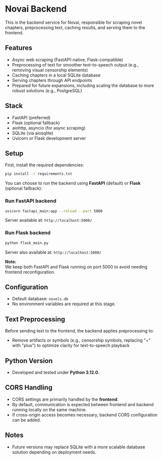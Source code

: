 # Novai Backend

This is the backend service for Novai, responsible for scraping novel chapters, preprocessing text, caching results, and serving them to the frontend.

## Features

- Async web scraping (FastAPI-native, Flask-compatible)
- Preprocessing of text for smoother text-to-speech output (e.g., removing visual censorship elements)
- Caching chapters in a local SQLite database
- Serving chapters through API endpoints
- Prepared for future expansions, including scaling the database to more robust solutions (e.g., PostgreSQL)

## Stack

- FastAPI (preferred)
- Flask (optional fallback)
- aiohttp, asyncio (for async scraping)
- SQLite (via aiosqlite)
- Uvicorn or Flask development server

## Setup

First, install the required dependencies:

```bash
pip install -r requirements.txt
```

You can choose to run the backend using **FastAPI** (default) or **Flask** (optional fallback):

### Run FastAPI backend

```bash
uvicorn fastapi_main:app --reload --port 5000
```
Server available at: `http://localhost:5000/`

### Run Flask backend

```bash
python flask_main.py
```
Server also available at: `http://localhost:5000/`

**Note:**  
We keep both FastAPI and Flask running on port 5000 to avoid needing frontend reconfiguration.

## Configuration

- Default database: `novels.db`
- No environment variables are required at this stage.

## Text Preprocessing

Before sending text to the frontend, the backend applies preprocessing to:
- Remove artifacts or symbols (e.g., censorship symbols, replacing "+" with "plus") to optimize clarity for text-to-speech playback

## Python Version

- Developed and tested under **Python 3.12.0**.

## CORS Handling

- CORS settings are primarily handled by the **frontend**.
- By default, communication is expected between frontend and backend running locally on the same machine.
- If cross-origin access becomes necessary, backend CORS configuration can be added.

## Notes

- Future versions may replace SQLite with a more scalable database solution depending on deployment needs.
